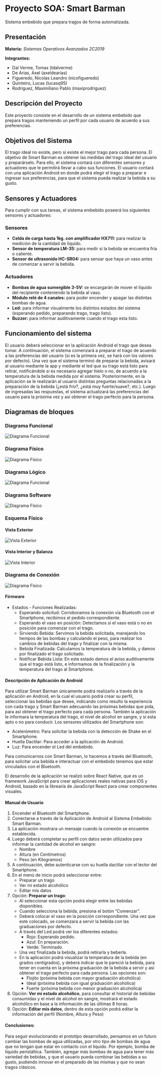 # Proyecto SOA: Smart Barman
Sistema embebido que prepara tragos de forma automatizada.
## Presentación

**Materia:** *Sistemas Operativos Avanzados 2C2019*

**Integrantes:**
 - Dal Verme, Tomas (tdalverme)
 - De Arias, Axel (axeldearias)
 - Figueredo, Nicolas Leandro (nicofigueredo)
 - Quinteiro, Lucas (lucasq95)
 - Rodriguez, Maximiliano Pablo (maxiprodriguez)

 ## Descripción del Proyecto
 Este proyecto consiste en el desarrollo de un sistema embebido que prepara tragos manteniendo un perfil por cada usuario de acuerdo a sus preferencias.
 ## Objetivos del Sistema
 El trago ideal no existe, pero si existe el mejor trago para cada persona. El objetivo de Smart Barman es obtener las medidas del trago ideal del usuario y preparárselo. Para ello, el sistema contará con diferentes sensores y actuadores que le permitirá llevar a cabo sus funciones.
 El usuario contará con una aplicación Android en donde podrá elegir el trago a preparar e ingresar sus preferencias, para que el sistema pueda realizar la bebida a su gusto.
 ## Sensores y Actuadores
 Para cumplir con sus tareas, el sistema embebido poseerá los siguientes sensores y actuadores:
 ### Sensores
- **Celda de carga hasta 1kg. con amplificador HX711:** para realizar la medición de la cantidad de líquido.
- **Sensor de temperatura LM-35:** para medir si la bebida se encuentra fría o caliente.
- **Sensor de ultrasonido HC-SR04:** para sensar que haya un vaso antes de comenzar a servir la bebida.
### Actuadores
- **Bombas de agua sumergible 3-5V:** se encargarán de mover el líquido del recipiente conteniendo la bebida al vaso.
- **Módulo relé de 4 canales:** para poder encender y apagar las distintas bombas de agua.
- **Led:** para informar visualmente los distintos estados del sistema (esperando pedido, preparando trago, trago listo).
- **Buzzer:** para informar auditivamente cuando el trago esta listo. 
## Funcionamiento del sistema
El usuario deberá seleccionar en la aplicación Android el trago que desea tomar. A continuación, el sistema comenzará a preparar el trago de acuerdo a las preferencias del usuario (si es la primera vez, se hará con los valores por defecto). Una vez que el sistema terminó de preparar la bebida, avisará al usuario mediante la app y mediante el led que su trago está listo para retirar, notificándole si es necesario agregar hielo o no, de acuerdo a la temperatura de la bebida medida por el sistema. Posteriormente, en la aplicación se le realizarán al usuario distintas preguntas relacionadas a la preparación de la bebida (¿está frío?, ¿está muy fuerte/suave?, etc.). Luego de ingresadas las respuestas, el sistema actualizará las preferencias del usuario para la próxima vez y así obtener el trago perfecto para la persona.
## Diagramas de bloques
### Diagrama Funcional
![Diagrama Funcional](https://github.com/tdalverme/M3/blob/master/Sistema-Embebido/Diagrama%20Funcional.jpeg)
### Diagrama Físico
![Diagrama Físico](https://github.com/tdalverme/M3/blob/master/Sistema-Embebido/Diagrama%20Fisico.jpeg)
### Diagrama Lógico 
![Diagrama Funcional](https://github.com/tdalverme/M3/blob/master/Sistema-Embebido/Diagrama%20Logico.jpeg)
### Diagrama Software
![Diagrama Físico](https://github.com/tdalverme/M3/blob/master/Sistema-Embebido/Diagrama%20SW.jpeg)

### Esquema Físico
#### Vista Exterior
![Vista Exterior](https://github.com/tdalverme/M3/blob/master/Sistema-Embebido/Diagrama%20Exterior.jpg)
#### Vista Interior y Balanza
![Vista Interior](https://github.com/tdalverme/M3/blob/master/Sistema-Embebido/Diagrama%20Interior%20y%20Balanza.jpg)

### Diagrama de Conexión
![Diagrama Físico](https://github.com/tdalverme/M3/blob/master/Sistema-Embebido/Diagrama%20de%20Conexi%C3%B3n.jpg)

#### Firmware
- Estados - Funciones Realizadas: 
     - Esperando solicitud: Corroboramos la conexión vía Bluetooth con el Smartphone, recibimos el pedido correspondiente. 
     - Esperando el vaso en posición: Detectamos si el vaso está o no en posición para comenzar con el trago.
     - Sirviendo Bebida: Servimos la bebida solicitada, manejando los tiempos de las bombas y calculando el peso, para realizar los cambios de bebidas del trago y finalizar con la misma. 
     - Bebida Finalizada: Calculamos la temperatura de la bebida, y damos por finalizado el trago solicitado. 
     - Notificar Bebida Lista: En este estado damos el aviso auditivamente que el trago está listo, e informamos de la finalización y la temperatura del trago al Smartphone. 


#### Descripción de Aplicación de Android

Para utilizar Smart Barman únicamente podrá realizarlo a través de la aplicación en Android, en la cual el usuario podrá crear su perfil, seleccionar las bebidas que desee, indicando como resulto la experiencia con cada trago y Smart Barman adecuando las próximas bebidas que pida, para así obtener el trago perfecto para cada persona. También la aplicación le informara la temperatura del trago, el nivel de alcohol en sangre, y si esta apto o no para conducir. Los sensores utilizados del Smartphone son: 
- Acelerómetro: Para solicitar la bebida con la detección de Shake en el Smartphone. 
- Huella Dactilar: Para acceder a la aplicación de Android. 
- Luz: Para encender el Led del embebido.

Para comunicarnos con Smart Barman, lo hacemos a través del Bluetooth, para solicitar una bebida e interactuar con el embebido tenemos que estar vinculados con el Bluetooth.

El desarrollo de la aplicación se realizó sobre React Native, que es un framework JavaScript para crear aplicaciones reales nativas para iOS y Android, basado en la librearía de JavaScript React para crear componentes visuales.

#### Manual de Usuario

1.	Encender el Bluetooth del Smartphone.
2.	Conectarse a través de la Aplicación de Android al Sistema Embebido: Smart Barman. 
3.	La aplicación mostrara un mensaje cuando la conexión se encuentre establecida. 
4.	Luego deberá completar su perfil con datos serán utilizados para informar la cantidad de alcohol en sangre: 
     - Nombre
     - Altura (en Centímetros)
     - Peso (en Kilogramos)    
5.	A continuación, debe autenticarse con su huella dactilar con el lector del Smartphone. 
6.	En el menú de inicio podrá seleccionar entre: 
     - Preparar un trago
     - Ver mi estado alcohólico 
     - Editar mis datos   
7.	Opción: **Preparar un trago**: 
     - Al seleccionar esta opción podrá elegir entre las bebidas disponibles. 
     - Cuando selecciona la bebida, presiona el botón “Comenzar”. 
     - Deberá colocar el vaso en la posición correspondiente. Una vez que este colocado, se comenzara a servir la bebida con las graduaciones por defecto. 
     - A través del Led podrá ver los diferentes estados: 
          - Rojo: Esperando pedido. 
          - Azul: En preparación. 
          - Verde: Terminado. 
     - Una vez finalizada la bebida, podrá retirarla y beberla. 
     - En la aplicación podrá visualizar la temperatura de la bebida (en grados centígrados), y deberá indicar que le pareció la bebida, para tener en cuenta en la próxima graduación de la bebida a servir y así obtener el trago perfecto para cada persona. Las opciones son: 
          - Flojito (próxima bebida con mayor graduación alcohólica)
          - Ideal (próxima bebida con igual graduación alcohólica)
          - Fuerte (próxima bebida con menor graduación alcohólica)         
8.	Opción: **Ver mi estado alcohólico**, para consultar el historial de bebidas consumidas y el nivel de alcohol en sangre, mostrará el estado alcohólico en base a la información de las últimas 8 horas. 
9.	Opción: **Editar mis datos**, dentro de esta opción podrá editar la información del perfil (Nombre, Altura y Peso)

#### Conclusiones: 
Para seguir evolucionando el prototipo desarrollado, pensamos en un futuro cambiar las bombas de agua utilizadas, por otro tipo de bombas de agua que no tengan que estar en contacto con el líquido. Por ejemplo, bomba de líquido peristáltica. 
También, agregar más bombas de agua para tener más variedad de bebidas, y que el usuario pueda combinar las bebidas a su gusto, pudiendo innovar en el preparado de las mismas y que no sean tragos clásicos. 


